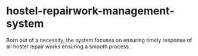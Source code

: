 # hostel-repairwork-management-system
Born out of a necessity, the system focuses on ensuring timely response of all hostel repair works ensuring a smooth process.
